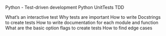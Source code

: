 Python - Test-driven development
Python
UnitTests
TDD


What’s an interactive test
Why tests are important
How to write Docstrings to create tests
How to write documentation for each module and function
What are the basic option flags to create tests
How to find edge cases